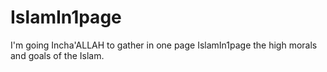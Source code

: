 # IslamIn1page

I'm going Incha'ALLAH to gather in one page IslamIn1page the high morals and goals of the Islam.
